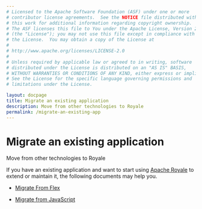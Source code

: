 ```yaml
---
# Licensed to the Apache Software Foundation (ASF) under one or more
# contributor license agreements.  See the NOTICE file distributed with
# this work for additional information regarding copyright ownership.
# The ASF licenses this file to You under the Apache License, Version 2.0
# (the "License"); you may not use this file except in compliance with
# the License.  You may obtain a copy of the License at
# 
# http://www.apache.org/licenses/LICENSE-2.0
# 
# Unless required by applicable law or agreed to in writing, software
# distributed under the License is distributed on an "AS IS" BASIS,
# WITHOUT WARRANTIES OR CONDITIONS OF ANY KIND, either express or implied.
# See the License for the specific language governing permissions and
# limitations under the License.

layout: docpage
title: Migrate an existing application
description: Move from other technologies to Royale
permalink: /migrate-an-existing-app
---
```


# Migrate an existing application

Move from other technologies to Royale

If you have an existing application and want to start using [Apache Royale](https://royale.apache.org/) to extend or maintain it, the following documents may help you.

* [Migrate From Flex](migrate-an-existing-app/migrate-from-flex)

* [Migrate from JavaScript](migrate-an-existing-app/migrate-from-js)

